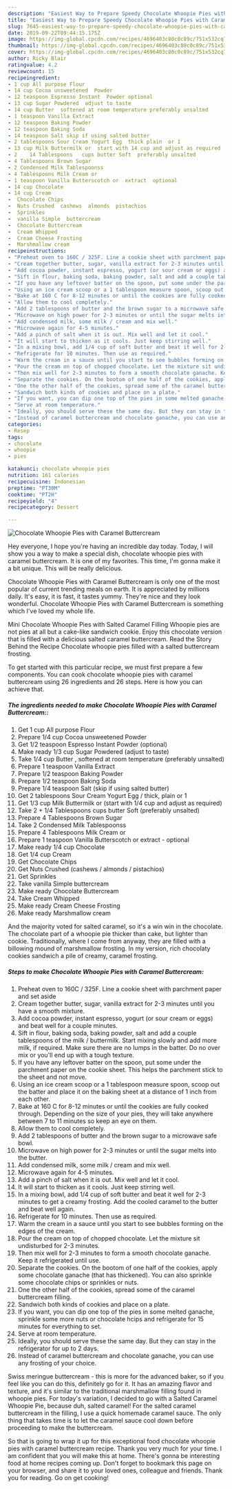 ```yaml
---
description: "Easiest Way to Prepare Speedy Chocolate Whoopie Pies with Caramel Buttercream"
title: "Easiest Way to Prepare Speedy Chocolate Whoopie Pies with Caramel Buttercream"
slug: 7645-easiest-way-to-prepare-speedy-chocolate-whoopie-pies-with-caramel-buttercream
date: 2019-09-22T09:44:15.175Z
image: https://img-global.cpcdn.com/recipes/4696403c80c0c89c/751x532cq70/chocolate-whoopie-pies-with-caramel-buttercream-recipe-main-photo.jpg
thumbnail: https://img-global.cpcdn.com/recipes/4696403c80c0c89c/751x532cq70/chocolate-whoopie-pies-with-caramel-buttercream-recipe-main-photo.jpg
cover: https://img-global.cpcdn.com/recipes/4696403c80c0c89c/751x532cq70/chocolate-whoopie-pies-with-caramel-buttercream-recipe-main-photo.jpg
author: Ricky Blair
ratingvalue: 4.2
reviewcount: 15
recipeingredient:
- 1 cup All purpose Flour
- 14 cup Cocoa unsweetened  Powder
- 12 teaspoon Espresso Instant  Powder optional
- 13 cup Sugar Powdered  adjust to taste
- 14 cup Butter  softened at room temperature preferably unsalted
- 1 teaspoon Vanilla Extract
- 12 teaspoon Baking Powder
- 12 teaspoon Baking Soda
- 14 teaspoon Salt skip if using salted butter
- 2 tablespoons Sour Cream Yogurt Egg  thick plain  or 1
- 13 cup Milk Buttermilk or  start with 14 cup and adjust as required
- 2    14 Tablespoons   cups butter Soft  preferably unsalted
- 4 Tablespoons Brown Sugar
- 2 Condensed Milk Tablespoonss
- 4 Tablespoons Milk Cream or
- 1 teaspoon Vanilla Butterscotch or  extract  optional
- 14 cup Chocolate
- 14 cup Cream
-  Chocolate Chips
-  Nuts Crushed  cashews  almonds  pistachios
-  Sprinkles
-  vanilla Simple  buttercream
-  Chocolate Buttercream
-  Cream Whipped
-  Cream Cheese Frosting
-  Marshmallow cream
recipeinstructions:
- "Preheat oven to 160C / 325F. Line a cookie sheet with parchment paper and set aside"
- "Cream together butter, sugar, vanilla extract for 2-3 minutes until you have a smooth mixture."
- "Add cocoa powder, instant espresso, yogurt (or sour cream or eggs) and beat well for a couple minutes."
- "Sift in flour, baking soda, baking powder, salt and add a couple tablespoons of the milk / buttermilk. Start mixing slowly and add more milk, if required. Make sure there are no lumps in the batter. Do no over mix or you&#39;ll end up with a tough texture."
- "If you have any leftover batter on the spoon, put some under the parchment paper on the cookie sheet. This helps the parchment stick to the sheet and not move."
- "Using an ice cream scoop or a 1 tablespoon measure spoon, scoop out the batter and place it on the baking sheet at a distance of 1 inch from each other."
- "Bake at 160 C for 8-12 minutes or until the cookies are fully cooked through. Depending on the size of your pies, they will take anywhere between 7 to 11 minutes so keep an eye on them."
- "Allow them to cool completely."
- "Add 2 tablespoons of butter and the brown sugar to a microwave safe bowl."
- "Microwave on high power for 2-3 minutes or until the sugar melts into the butter."
- "Add condensed milk, some milk / cream and mix well."
- "Microwave again for 4-5 minutes."
- "Add a pinch of salt when it is out. Mix well and let it cool."
- "It will start to thicken as it cools. Just keep stirring well."
- "In a mixing bowl, add 1/4 cup of soft butter and beat it well for 2-3 minutes to get a creamy frosting. Add the cooled caramel to the butter and beat well again."
- "Refrigerate for 10 minutes. Then use as required."
- "Warm the cream in a sauce until you start to see bubbles forming on the edges of the cream."
- "Pour the cream on top of chopped chocolate. Let the mixture sit undisturbed for 2-3 minutes."
- "Then mix well for 2-3 minutes to form a smooth chocolate ganache. Keep it refrigerated until use."
- "Separate the cookies. On the bootom of one half of the cookies, apply some chocolate ganache (that has thickened). You can also sprinkle some chocolate chips or sprinkles or nuts."
- "One the other half of the cookies, spread some of the caramel buttercream filling."
- "Sandwich both kinds of cookies and place on a plate."
- "If you want, you can dip one top of the pies in some melted ganache, sprinkle some more nuts or chocolate hcips and refrigerate for 15 minutes for everything to set."
- "Serve at room temperature."
- "Ideally, you should serve these the same day. But they can stay in the refrigerator for up to 2 days."
- "Instead of caramel buttercream and chocolate ganache, you can use any frosting of your choice."
categories:
- Resep
tags:
- chocolate
- whoopie
- pies

katakunci: chocolate whoopie pies
nutrition: 161 calories
recipecuisine: Indonesian
preptime: "PT30M"
cooktime: "PT2H"
recipeyield: "4"
recipecategory: Dessert

---
```



![Chocolate Whoopie Pies with Caramel Buttercream](https://img-global.cpcdn.com/recipes/4696403c80c0c89c/751x532cq70/chocolate-whoopie-pies-with-caramel-buttercream-recipe-main-photo.jpg)

Hey everyone, I hope you're having an incredible day today. Today, I will show you a way to make a special dish, chocolate whoopie pies with caramel buttercream. It is one of my favorites. This time, I'm gonna make it a bit unique. This will be really delicious.

Chocolate Whoopie Pies with Caramel Buttercream is only one of the most popular of current trending meals on earth. It is appreciated by millions daily. It's easy, it is fast, it tastes yummy. They're nice and they look wonderful. Chocolate Whoopie Pies with Caramel Buttercream is something which I've loved my whole life.

Mini Chocolate Whoopie Pies with Salted Caramel Filling Whoopie pies are not pies at all but a cake-like sandwich cookie. Enjoy this chocolate version that is filled with a delicious salted caramel buttercream. Read the Story Behind the Recipe Chocolate whoopie pies filled with a salted buttercream frosting.


To get started with this particular recipe, we must first prepare a few components. You can cook chocolate whoopie pies with caramel buttercream using 26 ingredients and 26 steps. Here is how you can achieve that.

##### The ingredients needed to make Chocolate Whoopie Pies with Caramel Buttercream::

1. Get 1 cup All purpose Flour
1. Prepare 1/4 cup Cocoa unsweetened  Powder
1. Get 1/2 teaspoon Espresso Instant  Powder (optional)
1. Make ready 1/3 cup Sugar Powdered  (adjust to taste)
1. Take 1/4 cup Butter , softened at room temperature (preferably unsalted)
1. Prepare 1 teaspoon Vanilla Extract
1. Prepare 1/2 teaspoon Baking Powder
1. Prepare 1/2 teaspoon Baking Soda
1. Prepare 1/4 teaspoon Salt (skip if using salted butter)
1. Get 2 tablespoons Sour Cream Yogurt Egg / thick, plain  or 1
1. Get 1/3 cup Milk Buttermilk or  (start with 1/4 cup and adjust as required)
1. Take 2  +  1/4 Tablespoons   cups butter Soft  (preferably unsalted)
1. Prepare 4 Tablespoons Brown Sugar
1. Take 2 Condensed Milk Tablespoonss
1. Prepare 4 Tablespoons Milk Cream or
1. Prepare 1 teaspoon Vanilla Butterscotch or  extract - optional
1. Make ready 1/4 cup Chocolate
1. Get 1/4 cup Cream
1. Get  Chocolate Chips
1. Get  Nuts Crushed  (cashews / almonds / pistachios)
1. Get  Sprinkles
1. Take  vanilla Simple  buttercream
1. Make ready  Chocolate Buttercream
1. Take  Cream Whipped
1. Make ready  Cream Cheese Frosting
1. Make ready  Marshmallow cream


And the majority voted for salted caramel, so it&#39;s a win win in the chocolate. The chocolate part of a whoopie pie thicker than cake, but lighter than cookie. Traditionally, where I come from anyway, they are filled with a billowing mound of marshmallow frosting. In my version, rich chocolaty cookies sandwich a pile of creamy, caramel frosting. 

##### Steps to make Chocolate Whoopie Pies with Caramel Buttercream:

1. Preheat oven to 160C / 325F. Line a cookie sheet with parchment paper and set aside
1. Cream together butter, sugar, vanilla extract for 2-3 minutes until you have a smooth mixture.
1. Add cocoa powder, instant espresso, yogurt (or sour cream or eggs) and beat well for a couple minutes.
1. Sift in flour, baking soda, baking powder, salt and add a couple tablespoons of the milk / buttermilk. Start mixing slowly and add more milk, if required. Make sure there are no lumps in the batter. Do no over mix or you&#39;ll end up with a tough texture.
1. If you have any leftover batter on the spoon, put some under the parchment paper on the cookie sheet. This helps the parchment stick to the sheet and not move.
1. Using an ice cream scoop or a 1 tablespoon measure spoon, scoop out the batter and place it on the baking sheet at a distance of 1 inch from each other.
1. Bake at 160 C for 8-12 minutes or until the cookies are fully cooked through. Depending on the size of your pies, they will take anywhere between 7 to 11 minutes so keep an eye on them.
1. Allow them to cool completely.
1. Add 2 tablespoons of butter and the brown sugar to a microwave safe bowl.
1. Microwave on high power for 2-3 minutes or until the sugar melts into the butter.
1. Add condensed milk, some milk / cream and mix well.
1. Microwave again for 4-5 minutes.
1. Add a pinch of salt when it is out. Mix well and let it cool.
1. It will start to thicken as it cools. Just keep stirring well.
1. In a mixing bowl, add 1/4 cup of soft butter and beat it well for 2-3 minutes to get a creamy frosting. Add the cooled caramel to the butter and beat well again.
1. Refrigerate for 10 minutes. Then use as required.
1. Warm the cream in a sauce until you start to see bubbles forming on the edges of the cream.
1. Pour the cream on top of chopped chocolate. Let the mixture sit undisturbed for 2-3 minutes.
1. Then mix well for 2-3 minutes to form a smooth chocolate ganache. Keep it refrigerated until use.
1. Separate the cookies. On the bootom of one half of the cookies, apply some chocolate ganache (that has thickened). You can also sprinkle some chocolate chips or sprinkles or nuts.
1. One the other half of the cookies, spread some of the caramel buttercream filling.
1. Sandwich both kinds of cookies and place on a plate.
1. If you want, you can dip one top of the pies in some melted ganache, sprinkle some more nuts or chocolate hcips and refrigerate for 15 minutes for everything to set.
1. Serve at room temperature.
1. Ideally, you should serve these the same day. But they can stay in the refrigerator for up to 2 days.
1. Instead of caramel buttercream and chocolate ganache, you can use any frosting of your choice.


Swiss meringue buttercream - this is more for the advanced baker, so if you feel like you can do this, definitely go for it. It has an amazing flavor and texture, and it&#39;s similar to the traditional marshmallow filling found in whoopie pies. For today&#39;s variation, I decided to go with a Salted Caramel Whoopie Pie, because duh, salted caramel! For the salted caramel buttercream in the filling, I use a quick homemade caramel sauce. The only thing that takes time is to let the caramel sauce cool down before proceeding to make the buttercream. 

So that is going to wrap it up for this exceptional food chocolate whoopie pies with caramel buttercream recipe. Thank you very much for your time. I am confident that you will make this at home. There's gonna be interesting food at home recipes coming up. Don't forget to bookmark this page on your browser, and share it to your loved ones, colleague and friends. Thank you for reading. Go on get cooking!
